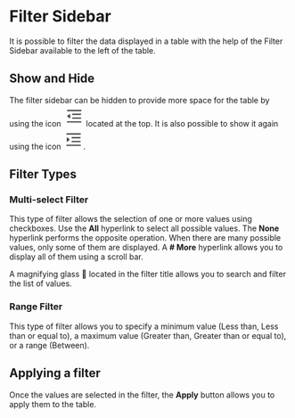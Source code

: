 # Filter Sidebar

It is possible to filter the data displayed in a table with the help of the Filter Sidebar available to the left of the table.

## Show and Hide

The filter sidebar can be hidden to provide more space for the table by using the icon ![MenuFoldIcon](MenuFoldIcon.png) located at the top. It is also possible to show it again using the icon ![MenuUnfoldIcon](MenuUnfoldIcon.png).

## Filter Types

### Multi-select Filter

This type of filter allows the selection of one or more values using checkboxes. Use the **All** hyperlink to select all possible values. The **None** hyperlink performs the opposite operation. When there are many possible values, only some of them are displayed. A **# More** hyperlink allows you to display all of them using a scroll bar.

A magnifying glass 🔎 located in the filter title allows you to search and filter the list of values.

### Range Filter

This type of filter allows you to specify a minimum value (Less than, Less than or equal to), a maximum value (Greater than, Greater than or equal to), or a range (Between).

## Applying a filter

Once the values are selected in the filter, the **Apply** button allows you to apply them to the table.

